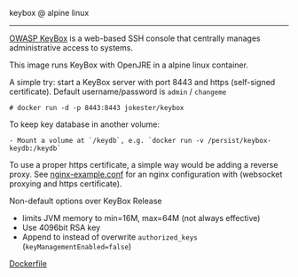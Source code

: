 keybox @ alpine linux

---------------------

[OWASP KeyBox](https://www.owasp.org/index.php/OWASP_KeyBox) is a web-based SSH console that centrally manages administrative access to systems.

This image runs KeyBox with OpenJRE in a alpine linux container.

A simple try: start a KeyBox server with port 8443 and https (self-signed certificate). Default username/password is `admin` / `changeme`

    # docker run -d -p 8443:8443 jokester/keybox


To keep key database in another volume:

    - Mount a volume at `/keydb`, e.g. `docker run -v /persist/keybox-keydb:/keydb`

To use a proper https certificate, a simple way would be adding a reverse proxy.
See [nginx-example.conf](#TODO) for an nginx configuration with (websocket proxying and https certificate).

Non-default options over KeyBox Release
- limits JVM memory to min=16M, max=64M (not always effective)
- Use 4096bit RSA key
- Append to instead of overwrite `authorized_keys` (`keyManagementEnabled=false`)
<!-- - Allow user to set public key (`forceUserKeyGeneration=false`) -->


[Dockerfile](https://github.com/jokester/Dockerfiles/blob/master/keybox/Dockerfile)
